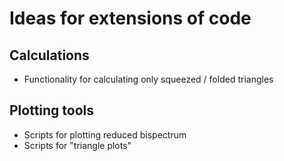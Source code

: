 # Ideas for extensions of code

## Calculations
* Functionality for calculating only squeezed / folded triangles

## Plotting tools

* Scripts for plotting reduced bispectrum
* Scripts for "triangle plots"

